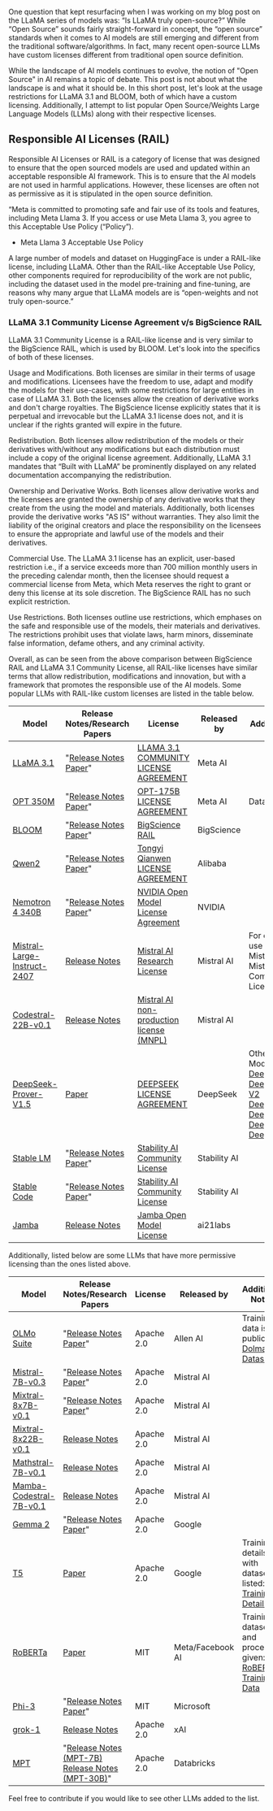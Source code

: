 One question that kept resurfacing when I was working on my blog post on the LLaMA series of models was: “Is LLaMA truly open-source?” While “Open Source” sounds fairly straight-forward in concept, the “open source” standards when it comes to AI models are still emerging and different from the traditional software/algorithms. In fact, many recent open-source LLMs have custom licenses different from traditional open source definition.

While the landscape of AI models continues to evolve, the notion of "Open Source" in AI remains a topic of debate. This post is not about what the landscape is and what it should be. In this short post, let's look at the usage restrictions for LLaMA 3.1 and BLOOM, both of which have a custom licensing. Additionally, I attempt to list popular Open Source/Weights Large Language Models (LLMs) along with their respective licenses.

## Responsible AI Licenses (RAIL)

Responsible AI Licenses or RAIL is a category of license that was designed to ensure that the open sourced models are used and updated within an acceptable responsible AI framework. This is to ensure that the AI models are not used in harmful applications. However, these licenses are often not as permissive as it is stipulated in the open source definition. 

“Meta is committed to promoting safe and fair use of its tools and features, including Meta Llama 3. If you access or use Meta Llama 3, you agree to this Acceptable Use Policy (“Policy”).

- Meta Llama 3 Acceptable Use Policy

A large number of models and dataset on HuggingFace is under a RAIL-like license, including LLaMA. Other than the RAIL-like Acceptable Use Policy, other components required for reproducibility of the work are not public, including the dataset used in the model pre-training and fine-tuning, are reasons why many argue that LLaMA models are is “open-weights and not truly open-source.”

### LLaMA 3.1 Community License Agreement v/s BigScience RAIL 

LLaMA 3.1 Community License is a RAIL-like license and is very similar to the BigScience RAIL, which is used by BLOOM. Let's look into the specifics of both of these licenses.

Usage and Modifications. Both licenses are similar in their terms of usage and modifications. Licensees have the freedom to use, adapt and modify the models for their use-cases, with some restrictions for large entities in case of LLaMA 3.1. Both the licenses allow the creation of derivative works and don't charge royalties. The BigScience license explicitly states that it is perpetual and irrevocable but the LLaMA 3.1 license does not, and it is unclear if the rights granted will expire in the future.

Redistribution. Both licenses allow redistribution of the models or their derivatives with/without any modifications but each distribution must include a copy of the original license agreement. Additionally, LLaMA 3.1 mandates that “Built with LLaMA” be prominently displayed on any related documentation accompanying the redistribution.

Ownership and Derivative Works. Both licenses allow derivative works and the licensees are granted the ownership of any derivative works that they create from the using the model and materials. Additionally, both licenses provide the derivative works "AS IS" without warranties. They also limit the liability of the original creators and place the responsibility on the licensees to ensure the appropriate and lawful use of the models and their derivatives.

Commercial Use. The LLaMA 3.1 license has an explicit, user-based restriction i.e., if a service exceeds more than 700 million monthly users in the preceding calendar month, then the licensee should request a commercial license from Meta, which Meta reserves the right to grant or deny this license at its sole discretion. The BigScience RAIL has no such explicit restriction.

Use Restrictions. Both licenses outline use restrictions, which emphases on the safe and responsible use of the models, their materials and derivatives. The restrictions  prohibit uses that violate laws, harm minors, disseminate false information, defame others, and any criminal activity.

Overall, as can be seen from the above comparison between BigScience RAIL and LLaMA 3.1 Community License, all RAIL-like licenses have similar terms that allow redistribution, modifications and innovation, but with a framework that promotes the responsible use of the AI models. Some popular LLMs with RAIL-like custom licenses are listed in the table below.

| Model                                                                                  | Release Notes/Research Papers                                                                                                                                                                                                                                                                  | License                                                                                                                                    | Released by  | Additional Notes                                                                                                                                                                                                                                                                                                                                                                        |
|----------------------------------------------------------------------------------------|------------------------------------------------------------------------------------------------------------------------------------------------------------------------------------------------------------------------------------------------------------------------------------------------|--------------------------------------------------------------------------------------------------------------------------------------------|--------------|--------------------------------------------------------------------------------------------------------------------------------------------------------------------------------------------------------------------------------------------------------------------------------------------------------------------------------------------------------------------------------------------|
| [LLaMA 3.1](https://huggingface.co/collections/meta-llama/llama-31-669fc079a0c406a149a5738f) | "[Release Notes](https://ai.meta.com/blog/meta-llama-3-1/) <br> [Paper](https://arxiv.org/pdf/2407.21783/)"                                                                                                                                                                                      | [LLAMA 3.1 COMMUNITY LICENSE AGREEMENT](https://llama.meta.com/llama3_1/license/)                                                          | Meta AI      |                                                                                                                                                                                                                                                                                                                                                                                            |
| [OPT 350M](https://huggingface.co/facebook/opt-350m)                                     | "[Release Notes](https://ai.meta.com/blog/democratizing-access-to-large-scale-language-models-with-opt-175b/) <br> [Paper](https://arxiv.org/pdf/2205.01068)"                                                                                                                                    | [OPT-175B LICENSE AGREEMENT](https://github.com/facebookresearch/metaseq/blob/main/projects/OPT/MODEL_LICENSE.md)                           | Meta AI      | Data Card                                                                                                                                                                                                                                                                                                                                                                                 |
| [BLOOM](https://huggingface.co/bigscience/bloom)                                         | "[Release Notes](https://bigscience.huggingface.co/blog/bloom) <br> [Paper](https://arxiv.org/pdf/2211.05100)"                                                                                                                                                                                  | [BigScience RAIL](https://huggingface.co/spaces/bigscience/license)                                                                        | BigScience   |                                                                                                                                                                                                                                                                                                                                                                                            |
| [Qwen2](https://huggingface.co/collections/Qwen/qwen2-6659360b33528ced941e557f)          | "[Release Notes](https://qwenlm.github.io/blog/qwen2/) <br> [Paper](https://arxiv.org/pdf/2407.10671)"                                                                                                                                                                                          | [Tongyi Qianwen LICENSE AGREEMENT](https://huggingface.co/Qwen/Qwen2-72B/blob/main/LICENSE)                                                 | Alibaba      |                                                                                                                                                                                                                                                                                                                                                                                            |
| [Nemotron 4 340B](https://huggingface.co/collections/nvidia/nemotron-4-340b-666b7ebaf1b3867caf2f1911) | "[Release Notes](https://research.nvidia.com/publication/2024-06_nemotron-4-340b) <br> [Paper](https://arxiv.org/pdf/2406.11704)"                                                                                                                                                               | [NVIDIA Open Model License Agreement](https://developer.download.nvidia.com/licenses/nvidia-open-model-license-agreement-june-2024.pdf)     | NVIDIA       |                                                                                                                                                                                                                                                                                                                                                                                            |
| [Mistral-Large-Instruct-2407](https://huggingface.co/mistralai/Mistral-Large-Instruct-2407) | [Release Notes](https://mistral.ai/news/mistral-large-2407/)                                                                                                                                                                                                                                   | [Mistral AI Research License](https://mistral.ai/licenses/MRL-0.1.md)                                                                      | Mistral AI   | For commercial use contact Mistral AI for Mistral Commercial License                                                                                                                                                                                                                                                                                                                       |
| [Codestral-22B-v0.1](https://huggingface.co/mistralai/Codestral-22B-v0.1)                | [Release Notes](https://mistral.ai/news/codestral/)                                                                                                                                                                                                                                             | [Mistral AI non-production license (MNPL)](https://mistral.ai/news/mistral-ai-non-production-license-mnpl/)                                 | Mistral AI   |                                                                                                                                                                                                                                                                                                                                                                                            |
| [DeepSeek-Prover-V1.5](https://huggingface.co/papers/2408.08152)                         | [Paper](https://www.arxiv.org/pdf/2408.08152)                                                                                                                                                                                                                                                   | [DEEPSEEK LICENSE AGREEMENT](https://huggingface.co/deepseek-ai/DeepSeek-Prover-V1.5-RL/blob/main/LICENSE-MODEL)                            | DeepSeek     | Other DeepSeek Models: <br> [DeepSeek-V2](https://huggingface.co/collections/deepseek-ai/deepseek-v2-669a1c8b8f2dbc203fbd7746) <br> [DeepSeekCoder-V2](https://huggingface.co/collections/deepseek-ai/deepseekcoder-v2-666bf4b274a5f556827ceeca) <br> [DeepSeek-Math](https://huggingface.co/collections/deepseek-ai/deepseek-math-65f2962739da11599e441681) <br> [DeepSeek-LLM](https://huggingface.co/collections/deepseek-ai/deepseek-llm-65f2964ad8a0a29fe39b71d8) <br> [DeepSeek-MoE](https://huggingface.co/collections/deepseek-ai/deepseek-moe-65f29679f5cf26fe063686bf) <br> [DeepSeek-VL](https://huggingface.co/collections/deepseek-ai/deepseek-vl-65f295948133d9cf92b706d3) |
| [Stable LM](https://huggingface.co/collections/stabilityai/stable-lm-650852cfd55dd4e15cdcb30a) | "[Release Notes](https://stability.ai/news/introducing-stable-lm-2-12b) <br> [Paper](https://arxiv.org/pdf/2402.17834)"                                                                                                                                                                         | [Stability AI Community License](https://huggingface.co/stabilityai/stablelm-2-12b/blob/main/LICENSE.md)                                   | Stability AI |                                                                                                                                                                                                                                                                                                                                                                                            |
| [Stable Code](https://huggingface.co/collections/stabilityai/stable-code-64f9dfb4ebc8a1be0a3f7650) | "[Release Notes](https://stability.ai/news/stable-code-2024-llm-code-completion-release) <br> [Paper](https://arxiv.org/pdf/2404.01226)"                                                                                                                                                        | [Stability AI Community License](https://huggingface.co/stabilityai/stablelm-2-12b/blob/main/LICENSE.md)                                   | Stability AI |                                                                                                                                                                                                                                                                                                                                                                                            |
| [Jamba](https://huggingface.co/ai21labs/Jamba-v0.1)                                       | [Release Notes](https://www.ai21.com/jamba)                                                                                                                                                                                                                                                     | [Jamba Open Model License](https://www.ai21.com/licenses/jamba-open-model-license)                                                         | ai21labs     |                                                                                                                                                                                                                                                                                                                                                                                            |


Additionally, listed below are some LLMs that have more permissive licensing than the ones listed above.

| Model                                                                                  | Release Notes/Research Papers                                                                                                                                                                                            | License   | Released by  | Additional Notes                                                                                                   |
|----------------------------------------------------------------------------------------|----------------------------------------------------------------------------------------------------------------------------------------------------------------------------------------------------------------------------|-----------|--------------|--------------------------------------------------------------------------------------------------------------------|
| [OLMo Suite](https://huggingface.co/collections/allenai/olmo-suite-65aeaae8fe5b6b2122b46778) | "[Release Notes](https://allenai.org/olmo/release-notes) <br> [Paper](https://arxiv.org/pdf/2402.00838)"                                                                                                                     | Apache 2.0 | Allen AI     | Training data is public: [Dolma Dataset](https://huggingface.co/datasets/allenai/dolma)                                                                 |
| [Mistral-7B-v0.3](https://huggingface.co/mistralai/Mistral-7B-v0.3)                    | "[Release Notes](https://mistral.ai/news/announcing-mistral-7b/) <br> [Paper](https://arxiv.org/pdf/2310.06825)"                                                                                                             | Apache 2.0 | Mistral AI   |                                                                                                                    |
| [Mixtral-8x7B-v0.1](https://huggingface.co/mistralai/Mixtral-8x7B-v0.1)                | "[Release Notes](https://mistral.ai/news/mixtral-of-experts/) <br> [Paper](https://arxiv.org/pdf/2401.04088)"                                                                                                               | Apache 2.0 | Mistral AI   |                                                                                                                    |
| [Mixtral-8x22B-v0.1](https://huggingface.co/mistralai/Mixtral-8x22B-v0.1)              | [Release Notes](https://mistral.ai/news/mixtral-8x22b/)                                                                                                                                                                     | Apache 2.0 | Mistral AI   |                                                                                                                    |
| [Mathstral-7B-v0.1](https://huggingface.co/mistralai/Mathstral-7B-v0.1)                | [Release Notes](https://mistral.ai/news/mathstral/)                                                                                                                                                                          | Apache 2.0 | Mistral AI   |                                                                                                                    |
| [Mamba-Codestral-7B-v0.1](https://huggingface.co/mistralai/Mamba-Codestral-7B-v0.1)    | [Release Notes](https://mistral.ai/news/codestral-mamba/)                                                                                                                                                                   | Apache 2.0 | Mistral AI   |                                                                                                                    |
| [Gemma 2](https://huggingface.co/collections/google/gemma-2-release-667d6600fd5220e7b967f315) | "[Release Notes](https://blog.google/technology/developers/google-gemma-2/) <br> [Paper](https://arxiv.org/pdf/2403.08295)"                                                                                                  | Apache 2.0 | Google       |                                                                                                                    |
| [T5](https://huggingface.co/google-t5/t5-base)                                         | [Paper](https://arxiv.org/pdf/1910.10683)                                                                                                                                                                                   | Apache 2.0 | Google       | Training details with dataset listed: [T5 Training Details](https://huggingface.co/google-t5/t5-base#training-details)|
| [RoBERTa](https://huggingface.co/FacebookAI/roberta-base)                              | [Paper](https://arxiv.org/abs/1907.11692)                                                                                                                                                                                   | MIT       | Meta/Facebook AI | Training dataset and procedure given: [RoBERTa Training Data](https://huggingface.co/FacebookAI/roberta-base)       |
| [Phi-3](https://huggingface.co/collections/microsoft/phi-3-6626e15e9585a200d2d761e3)   | "[Release Notes](https://azure.microsoft.com/en-us/blog/introducing-phi-3-redefining-whats-possible-with-slms/) <br> [Paper](https://arxiv.org/pdf/2404.14219)"                                                              | MIT       | Microsoft    |                                                                                                                    |
| [grok-1](https://huggingface.co/xai-org/grok-1)                                        | [Release Notes](https://x.ai/blog/grok-os)                                                                                                                                                                                  | Apache 2.0 | xAI          |                                                                                                                    |
| [MPT](https://huggingface.co/collections/mosaicml/mpt-6564f3d9e5aac326bfa22def)        | "[Release Notes (MPT-7B)](https://www.databricks.com/blog/mpt-7b) <br> [Release Notes (MPT-30B)](https://www.databricks.com/blog/mpt-30b)"                                                                                   | Apache 2.0 | Databricks   |                                                                                                                    |


Feel free to contribute if you would like to see other LLMs added to the list.


